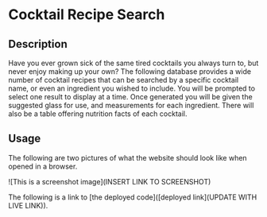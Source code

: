 # Cocktail Recipe Search

## Description
Have you ever grown sick of the same tired cocktails you always turn to, but never enjoy  making up your own? The following database provides a wide number of cocktail recipes that can be searched by a specific cocktail name, or even an ingredient you wished to include. You will be prompted to select one result to display at a time. Once generated you will be given the suggested glass for use, and measurements for each ingredient. There will also be a table offering nutrition facts of each cocktail.

## Usage
The following are two pictures of what the website should look like when opened in a browser. 

![This is a screenshot image](INSERT LINK TO SCREENSHOT)

The following is a link to [the deployed code]([deployed link](UPDATE WITH LIVE LINK)).